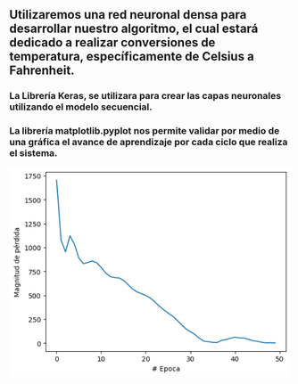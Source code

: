 #

## Utilizaremos una red neuronal densa para desarrollar nuestro algoritmo, el cual estará dedicado a realizar conversiones de temperatura, específicamente de Celsius a Fahrenheit.

### La Librería Keras, se utilizara para crear las capas neuronales utilizando el modelo secuencial.

### La librería matplotlib.pyplot nos permite validar por medio de una gráfica el avance de aprendizaje por cada ciclo que realiza el sistema.

![alt text](image.png)